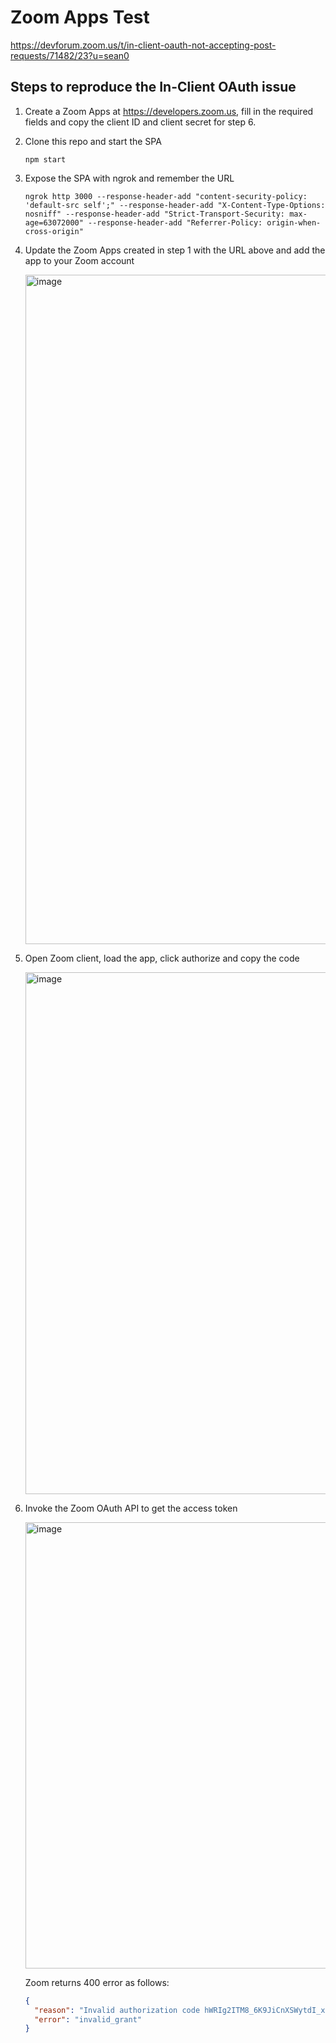 # Zoom Apps Test

https://devforum.zoom.us/t/in-client-oauth-not-accepting-post-requests/71482/23?u=sean0
## Steps to reproduce the In-Client OAuth issue

1. Create a Zoom Apps at https://developers.zoom.us, fill in the required fields and copy the client ID and client secret for step 6.

1. Clone this repo and start the SPA
    ```shell
    npm start
    ```

1. Expose the SPA with ngrok and remember the URL
    ```shell
    ngrok http 3000 --response-header-add "content-security-policy: 'default-src self';" --response-header-add "X-Content-Type-Options: nosniff" --response-header-add "Strict-Transport-Security: max-age=63072000" --response-header-add "Referrer-Policy: origin-when-cross-origin"
    ```

1. Update the Zoom Apps created in step 1 with the URL above and add the app to your Zoom account
   
    <img width="1071" alt="image" src="https://user-images.githubusercontent.com/1180083/186343638-1d2015c7-5672-483b-89db-982896905157.png">

1. Open Zoom client, load the app, click authorize and copy the code

    <img width="835" alt="image" src="https://user-images.githubusercontent.com/1180083/186345906-e4172631-097f-46e3-a73e-201407be491c.png">

1. Invoke the Zoom OAuth API to get the access token

    <img width="714" alt="image" src="https://user-images.githubusercontent.com/1180083/186345941-5785fcb3-91ba-48a4-96fe-de56f4547a5a.png">

    Zoom returns 400 error as follows:
    ```json
    {
      "reason": "Invalid authorization code hWRIg2ITM8_6K9JiCnXSWytdI_x8z-EuA",
      "error": "invalid_grant"
    }
    ```